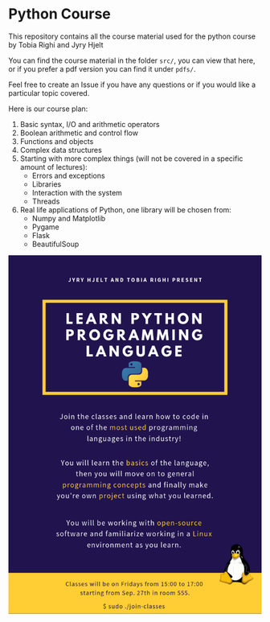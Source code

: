 # Python Course
This repository contains all the course material used for the python course
by Tobia Righi and Jyry Hjelt

You can find the course material in the folder `src/`, you can view that here,
or if you prefer a pdf version you can find it under `pdfs/`.

Feel free to create an Issue if you have any questions or if you
would like a particular topic covered.

Here is our course plan:
1) Basic syntax, I/O and arithmetic operators
2) Boolean arithmetic and control flow
3) Functions and objects
4) Complex data structures
5) Starting with more complex things (will not be covered in a specific amount of lectures):
    - Errors and exceptions
    - Libraries
    - Interaction with the system
    - Threads
6) Real life applications of Python, one library will be chosen from: 
    - Numpy and Matplotlib
    - Pygame
    - Flask
    - BeautifulSoup

![flyer](flyer.png "Python Course Flyer")

